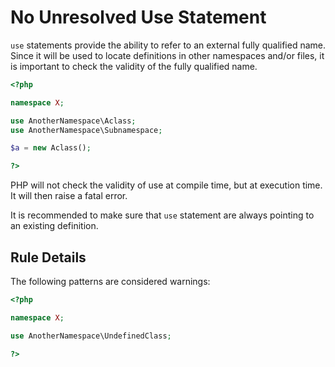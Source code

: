 <!-- Good Practices -->
# No Unresolved Use Statement

`use` statements provide the ability to refer to an external fully qualified name. Since it will be used to locate definitions in other namespaces and/or files, it is important to check the validity of the fully qualified name.

```php
<?php

namespace X;

use AnotherNamespace\Aclass;
use AnotherNamespace\Subnamespace;

$a = new Aclass();

?>
```

PHP will not check the validity of use at compile time, but at execution time. It will then raise a fatal error.  

It is recommended to make sure that `use` statement are always pointing to an existing definition.

## Rule Details

The following patterns are considered warnings:

```php
<?php

namespace X;

use AnotherNamespace\UndefinedClass;

?>
```

<!--
### Options

## When Not To Use It

## Further Readings
-->

